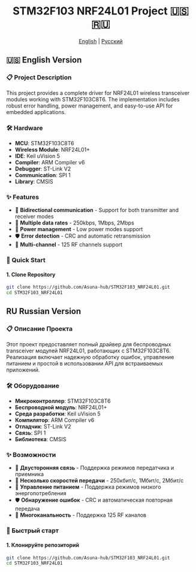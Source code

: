 <div align="center">

# STM32F103 NRF24L01 Project 🇺🇸 🇷🇺

[English](#english) | [Русский](#russian)

</div>

<a name="english"></a>
## 🇺🇸 English Version

### 📋 Project Description
This project provides a complete driver for NRF24L01 wireless transceiver modules working with STM32F103C8T6. The implementation includes robust error handling, power management, and easy-to-use API for embedded applications.

### 🛠 Hardware
- **MCU**: STM32F103C8T6
- **Wireless Module**: NRF24L01+
- **IDE**: Keil uVision 5
- **Compiler**: ARM Compiler v6
- **Debugger**: ST-Link V2
- **Communication**: SPI 1
- **Library**: CMSIS

### ✨ Features
- 🔄 **Bidirectional communication** - Support for both transmitter and receiver modes
- 📶 **Multiple data rates** - 250kbps, 1Mbps, 2Mbps
- 🔋 **Power management** - Low power modes support
- 🛡 **Error detection** - CRC and automatic retransmission
- 📡 **Multi-channel** - 125 RF channels support

### 🚀 Quick Start

#### 1. Clone Repository
```bash
git clone https://github.com/Asuna-hub/STM32F103_NRF24L01.git
cd STM32F103_NRF24L01
```
</div>

<a name="russian"></a>

## RU Russian Version

### 📋 Описание Проекта
Этот проект предоставляет полный драйвер для беспроводных transceiver модулей NRF24L01, работающих с STM32F103C8T6. Реализация включает надежную обработку ошибок, управление питанием и простой в использовании API для встраиваемых приложений.

### 🛠 Оборудование
- **Микроконтроллер**: STM32F103C8T6
- **Беспроводной модуль**: NRF24L01+
- **Среда разработки**: Keil uVision 5
- **Компилятор**: ARM Compiler v6
- **Отладчик**: ST-Link V2
- **Связь**: SPI 1
- **Библиотека**: CMSIS

### ✨ Возможности
- 🔄 **Двусторонняя связь** - Поддержка режимов передатчика и приемника  
- 📶 **Несколько скоростей передачи** - 250кбит/с, 1Мбит/с, 2Мбит/с  
- 🔋 **Управление питанием** - Поддержка режимов низкого энергопотребления  
- 🛡 **Обнаружение ошибок** - CRC и автоматическая повторная передача  
- 📡 **Многоканальность** - Поддержка 125 RF каналов

### 🚀 Быстрый старт

#### 1. Клонируйте репозиторий
```bash
git clone https://github.com/Asuna-hub/STM32F103_NRF24L01.git
cd STM32F103_NRF24L01
```
